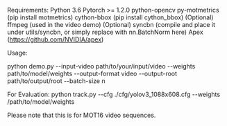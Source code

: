 
Requirements:
Python 3.6
Pytorch >= 1.2.0
python-opencv
py-motmetrics (pip install motmetrics)
cython-bbox (pip install cython_bbox)
(Optional) ffmpeg (used in the video demo)
(Optional) syncbn (compile and place it under utils/syncbn, or simply replace with nn.BatchNorm here)
Apex (https://github.com/NVIDIA/apex)


Usage:

python demo.py --input-video path/to/your/input/video --weights path/to/model/weights
               --output-format video --output-root path/to/output/root --batch-size n
               
         
For Evaluation:
python track.py --cfg ./cfg/yolov3_1088x608.cfg --weights /path/to/model/weights

Please note that this is for MOT16 video sequences.






